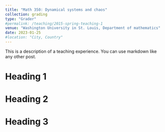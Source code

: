 ```yaml
---
title: "Math 350: Dynamical systems and chaos"
collection: grading
type: "Grader"
#permalink: /teaching/2015-spring-teaching-1
venue: "Washington University in St. Louis, Department of mathematics"
date: 2023-01-25
#location: "City, Country"
---
```


This is a description of a teaching experience. You can use markdown like any other post.

Heading 1
======

Heading 2
======

Heading 3
======
